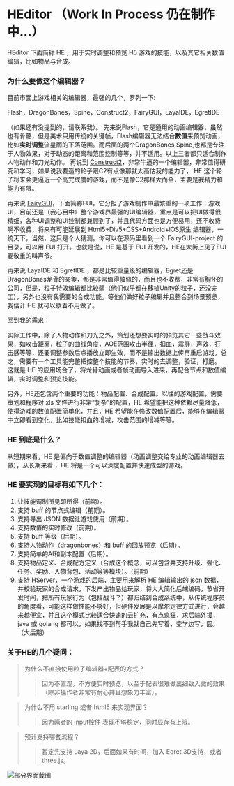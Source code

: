 # HEditor （Work In Process 仍在制作中...）

HEditor 下面简称 HE ，用于实时调整和预览 H5 游戏的技能，以及其它相关数值编辑，比如物品与合成。

### 为什么要做这个编辑器？

目前市面上游戏相关的编辑器，最强的几个，罗列一下: 


Flash，DragonBones，Spine，Construct2，FairyGUI，LayaIDE，EgretIDE

（如果还有没提到的，请联系我）。
先来说Flash，它是通用的动画编辑器，虽然也有骨骼，但是美术只用传统的关键帧，Flash编辑器无法结合**数值**来预览动画，比如**实时调整**流星雨的下落范围。而后面的两个DragonBones,Spine,也都是专注于人物效果，对于动态的距离和范围控制等等，并不适用。以上三者都只适合制作人物动作和刀光动作。
再说到 [Construct2](https://www.scirra.com/)，非常牛逼的一个编辑器，非常值得研究和学习，如果说我要造的轮子跟C2有点像那就太高估我的能力了， HE 这个轮子将来会更逼近一个高完成度的游戏，而不是像C2那样大而全，主要是我精力和能力有限。


再来说 [FairyGUI](http://www.fairygui.com)，下面简称FUI，它分担了游戏制作中最繁重的一项工作：游戏UI，目前还是（我心目中）整个游戏界最强的UI编辑器，重点是可以把UI做得很精细，各种UI调整和UI控制都兼顾到了，并且代码方面也是方便易用，还不收费啊不收费，将来有可能延展到 Html5+Div5+CSS+Android+iOS原生 编辑器，一统天下，当然，这只是个人猜测。你可以在源码里看到一个 FairyGUI-project 的目录，可以用 FUI 打开。也就是说，HE 是基于 FUI 开发的，HE在大街上见了FUI要敬重的叫声爷。


再来说 LayaIDE 和 EgretIDE ，都是比较重量级的编辑器，Egret还是 DragonBones龙骨的亲爹，都是非常值得敬佩的，而且也不收费，非常有胸怀的公司，但是，粒子特效编辑都比较弱（他们似乎都在移植Unity的粒子，还没完工），另外也没有我需要的合成功能。等他们做好粒子编辑并且整合到场景预览，我估计 HE 就可以歇着不用做了。


回到我的需求：

实际工作中，除了人物动作和刀光之外，策划还想要实时的预览其它一些战斗效果，如攻击距离，粒子的曲线角度，AOE范围攻击半径，扣血，震屏，声效，打击感等等，还要调整参数后点播放立即生效，而不是输出数据上传再重启游戏，总之，需要有一个工具能完整把控整个技能的节奏，实时的去调整，验证，打磨。
这就是 HE 的应用场合了，将龙骨动画或者帧动画导入进来，再配合节点和数值编辑，实时调整和预览技能。

另外，HE还包含两个重要的功能：物品配置、合成配置。以往的游戏配置，需要策划和程序对 xls 文件进行非常“复杂”的配置，HE 希望能把这种依赖尽量降低，使得游戏的数值配置简单化，并且，HE 希望能在修改数值配置后，能够在编辑器中立即看到变化，比如技能扣血的增减，攻击范围的增减等等。

### HE 到底是什么？
从短期来看，HE 是偏向于数值调整的编辑器（动画调整交给专业的动画编辑器去做），从长期来看 ，HE 将是一个可以深度配置并快速成型的游戏。

### HE 要实现的目标有如下几个：

1. 让技能调制所见即所得（前期）。
1. 支持 buff 的节点式编辑（前期）。
1. 支持导出 JSON 数据让游戏使用（前期）。
1. 支持数值的实时修改（前期）。
1. 支持 buff 等级（后期）。
1. 支持人物动作（dragonbones）和 buff 的回放预览（后期）。
1. 支持简单的AI和副本配置（后期）。
1. 支持物品定义、合成配方定义（合成这个概念，可以包含并支持升级、强化、任务、奖励、人物背包、活动等等模块）。（前期）
1. 支持 [HServer](https://github.com/moketao/HServer)，一个游戏的后端，主要用来解析 HE 编辑输出的 json 数据，并校验玩家的合成请求，下发产出物品给玩家，将大大简化后端编码，节省开发时间，把所有玩家行为（包括战斗？）都归结到合成系统中，从传统程序员的角度看，可能这样做性能不够好，但硬件发展是以摩尔定律方式进行，会越来越便宜，并且这个模式比较适合快速的云扩充，有点疯狂，求后端外援，java 或 golang 都可以，如果找不到帮手我就自己先写着，变学边写，囧。（大后期）

### 关于HE的几个疑问：

>为什么不直接使用粒子编辑器+配表的方式？
>>因为不直观，不方便实时预览，以至于配表很难做出细致入微的效果（除非操作者非常有耐心并且想象力丰富）。

>为什么不用 starling 或者 html5 来实现界面？
>>因为两者的 input控件 表现不够稳定，同时显存有上限。

>预计支持哪套流程？
>>暂定先支持 Laya 2D，后面如果有时间，加入 Egret 3D支持，或者 three.js。


![部分界面截图](https://github.com/moketao/HEditor/raw/master/snap/snap.png)
